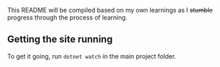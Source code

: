 This README will be compiled based on my own learnings as I ~~stumble~~ progress through the process of learning.

## Getting the site running
To get it going, run `dotnet watch` in the main project folder.